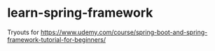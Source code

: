 # learn-spring-framework
Tryouts for https://www.udemy.com/course/spring-boot-and-spring-framework-tutorial-for-beginners/